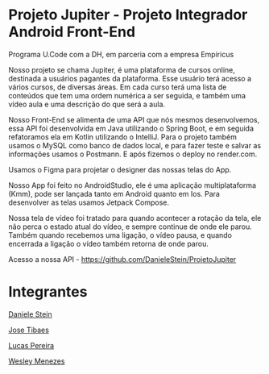 # Projeto Jupiter - Projeto Integrador Android Front-End
Programa U.Code com a DH, em parceria com a empresa Empiricus

Nosso projeto se chama Jupiter, é uma plataforma de cursos online, destinada a usuários pagantes da plataforma. Esse usuário terá acesso a vários cursos, 
de diversas áreas. Em cada curso terá uma lista de conteúdos que tem uma ordem numérica a ser seguida, e também uma vídeo aula e uma descrição 
do que será a aula.

Nosso Front-End se alimenta de uma API que nós mesmos desenvolvemos, essa API foi desenvolvida em Java utilizando o Spring Boot, e em seguida refatoramos
ela em Kotlin utilizando o IntelliJ. Para o projeto também usamos o MySQL como banco de dados local, e para fazer teste e salvar as informações usamos o 
Postmann. E após fizemos o deploy no render.com.

Usamos o Figma para projetar o designer das nossas telas do App.

Nosso App foi feito no AndroidStudio, ele é uma aplicação multiplataforma (Kmm), pode ser lançada tanto em Android quanto em Ios. Para desenvolver as
telas usamos Jetpack Compose.

Nossa tela de vídeo foi tratado para quando acontecer a rotação da tela, ele não perca o estado atual do vídeo, e sempre continue de onde ele parou. 
Também quando recebemos uma ligação, o vídeo pausa, e quando encerrada a ligação o vídeo também retorna de onde parou.

Acesso a nossa API - https://github.com/DanieleStein/ProjetoJupiter

# Integrantes

[Daniele Stein](https://github.com/DanieleStein)

[Jose Tibaes](https://github.com/jamtibaes)

[Lucas Pereira](https://github.com/LUCASPFS25)

[Wesley Menezes](https://github.com/xxwelldone)
